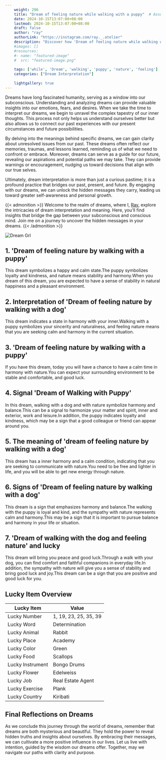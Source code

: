 ```yaml
---
    weight: 296
    title: "Dream of feeling nature while walking with a puppy"  # Assuming 'title' column exists
    date: 2024-10-15T13:07:00+08:00
    lastmod: 2024-10-15T13:07:00+08:00
    draft: false
    author: "ray"
    authorLink: "https://instagram.com/ray._.atelier"
    description: "Discover how 'Dream of feeling nature while walking with a puppy' can interpret your future and uncover its significant meanings in your life."
    #images: []
    #resources:
    #- name: "featured-image"
    #  src: "featured-image.png"
    
    tags: ['while', 'Dream', 'walking', 'puppy', 'nature', 'feeling']
    categories: ["Dream Interpretation"]
    
    lightgallery: true
---
```

    
Dreams have long fascinated humanity, serving as a window into our subconscious. Understanding and analyzing dreams can provide valuable insights into our emotions, fears, and desires. When we take the time to interpret our dreams, we begin to unravel the complex tapestry of our inner thoughts. This process not only helps us understand ourselves better but also allows us to connect our past experiences with our present circumstances and future possibilities.

By delving into the meanings behind specific dreams, we can gain clarity about unresolved issues from our past. These dreams often reflect our memories, traumas, and lessons learned, reminding us of what we need to confront or embrace. Moreover, dreams can serve as a guide for our future, revealing our aspirations and potential paths we may take. They can provide warnings or encouragement, nudging us toward decisions that align with our true selves.

Ultimately, dream interpretation is more than just a curious pastime; it is a profound practice that bridges our past, present, and future. By engaging with our dreams, we can unlock the hidden messages they carry, leading us toward greater self-awareness and personal growth.

{{< admonition >}}
Welcome to the realm of dreams, where I, [Ray](https://instagram.com/ray._.atelier), explore the intricacies of dream interpretation and meaning. Here, you’ll find insights that bridge the gap between your subconscious and conscious mind. Join me on a journey to uncover the hidden messages in your dreams.
{{< /admonition >}}

![Dream Grl](https://cdn.pixabay.com/photo/2017/11/02/03/35/gothic-2910057_1280.jpg "Dream Grl")

## 1. 'Dream of feeling nature by walking with a puppy'
This dream symbolizes a happy and calm state.The puppy symbolizes loyalty and kindness, and nature means stability and harmony.When you dream of this dream, you are expected to have a sense of stability in natural happiness and a pleasant environment.

## 2. Interpretation of 'Dream of feeling nature by walking with a dog'
This dream indicates a state in harmony with your inner.Walking with a puppy symbolizes your sincerity and naturalness, and feeling nature means that you are seeking calm and harmony in the current situation.

## 3. 'Dream of feeling nature by walking with a puppy'
If you have this dream, today you will have a chance to have a calm time in harmony with nature.You can expect your surrounding environment to be stable and comfortable, and good luck.

## 4. Signal 'Dream of Walking with Puppy'
In this dream, walking with a dog and with nature symbolize harmony and balance.This can be a signal to harmonize your matter and spirit, inner and exterior, work and leisure.In addition, the puppy indicates loyalty and kindness, which may be a sign that a good colleague or friend can appear around you.

## 5. The meaning of 'dream of feeling nature by walking with a dog'
This dream has a inner harmony and a calm condition, indicating that you are seeking to communicate with nature.You need to be free and lighter in life, and you will be able to get new energy through nature.

## 6. Signs of 'Dream of feeling nature by walking with a dog'
This dream is a sign that emphasizes harmony and balance.The walking with the puppy is loyal and kind, and the sympathy with nature represents calm and harmony.This may be a sign that it is important to pursue balance and harmony in your life or situation.

## 7. 'Dream of walking with the dog and feeling nature' and lucky
This dream will bring you peace and good luck.Through a walk with your dog, you can find comfort and faithful companions in everyday life.In addition, the sympathy with nature will give you a sense of stability and bring good luck and joy.This dream can be a sign that you are positive and good luck for you.

## Lucky Item Overview
| Lucky Item          | Value              |
|---------------|--------------------|
| Lucky Number        | 1, 19, 23, 25, 35, 39  |
| Lucky Word          | Determination |
| Lucky Animal        | Rabbit |
| Lucky Place         | Academy     |
| Lucky Color         | Green     |
| Lucky Food          | Scallops      |
| Lucky Instrument    | Bongo Drums |
| Lucky Flower        | Edelweiss    |
| Lucky Job           | Real Estate Agent       |
| Lucky Exercise      | Plank  |
| Lucky Country       | Kiribati    |


##  Final Reflections on Dreams

As we conclude this journey through the world of dreams, remember that dreams are both mysterious and beautiful. They hold the power to reveal hidden truths and insights about ourselves. By embracing their messages, we can cultivate a more positive influence in our lives. Let us live with intention, guided by the wisdom our dreams offer. Together, may we navigate our paths with clarity and purpose.
